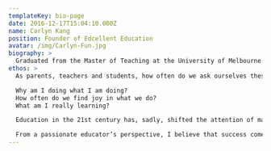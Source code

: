 ```yaml
---
templateKey: bio-page
date: 2016-12-17T15:04:10.000Z
name: Carlyn Kang
position: Founder of Edcellent Education 
avatar: /img/Carlyn-Fun.jpg
biography: > 
  Graduated from the Master of Teaching at the University of Melbourne in 2010, Carlyn Kang has taught in various senior high schools for seven years before venturing into education start-ups. With almost a decade of VCE English and EAL teaching experience, she has developed an esteemed reputation as an inspiring educator to young people. Her dedication and determination to nurture students’ love and appreciation of the English language has enabled them to discover a passion to learn, exceeding their expectations in both academic and personal growth. Under her leadership and personalised coaching program, her students were successful TEDx speakers.
ethos: > 
  As parents, teachers and students, how often do we ask ourselves these questions

  Why am I doing what I am doing? 
  How often do we find joy in what we do? 
  What am I really learning? 

  Education in the 21st century has, sadly, shifted the attention of many of our students, parents and teachers to a regimented result-driven learning and teaching process. At school, students are given every opportunity to acquire knowledge and skills, yet many struggle to form an authentic understanding of the content taught. The problem lies in the way we perceive knowledge and skills as educators. We fail to recognise the value of knowledge as a process rather than an answer. As a result, we become accustomed to a result-focused pedagogy that yields little or no lifelong success, joy or fulfilment. 

  From a passionate educator’s perspective, I believe that success comes from a patience-driven process that focuses on the authentic and purposeful engagement with the content. It is through communicating and nurturing one’s mental agility; one develops passion for, and an insight into the subject learnt. The value of learning becomes pivotal to personal growth beyond the academic sphere. My dedication to developing a process-driven pedagogy has led me to found Edcellent Education as an educational hub. Edcellent is inspired to empower individuals to pursue self-awareness and lifelong learning, through cultivating creative and critical thinking skills as a primary life-skill.
---
```


